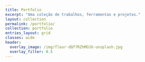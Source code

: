 ```yaml
---
title: Portfolio
excerpt: "Uma coleção de trabalhos, ferramentas e projetos."
layout: collection
permalink: /portfolio/
collection: portfolio
entries_layout: grid
classes: wide
header:
  overlay_image: /img/fleur-dQf7RZhMOJU-unsplash.jpg
  overlay_filter: 0.5
---
```

